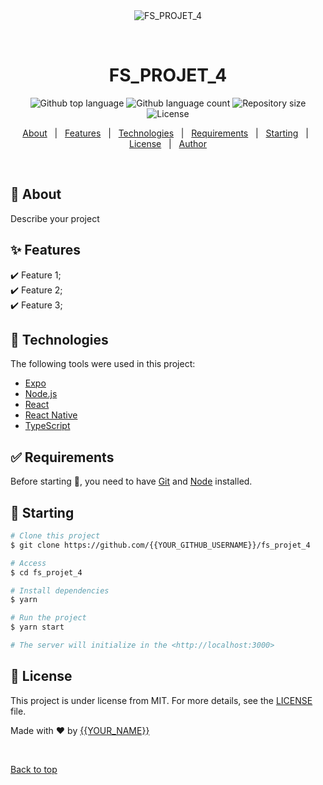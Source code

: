 <div align="center" id="top"> 
  <img src="./.github/app.gif" alt="FS_PROJET_4" />

  &#xa0;

  <!-- <a href="https://fs_projet_4.netlify.app">Demo</a> -->
</div>

<h1 align="center">FS_PROJET_4</h1>

<p align="center">
  <img alt="Github top language" src="https://img.shields.io/github/languages/top/{{YOUR_GITHUB_USERNAME}}/fs_projet_4?color=56BEB8">

  <img alt="Github language count" src="https://img.shields.io/github/languages/count/{{YOUR_GITHUB_USERNAME}}/fs_projet_4?color=56BEB8">

  <img alt="Repository size" src="https://img.shields.io/github/repo-size/{{YOUR_GITHUB_USERNAME}}/fs_projet_4?color=56BEB8">

  <img alt="License" src="https://img.shields.io/github/license/{{YOUR_GITHUB_USERNAME}}/fs_projet_4?color=56BEB8">

  <!-- <img alt="Github issues" src="https://img.shields.io/github/issues/{{YOUR_GITHUB_USERNAME}}/fs_projet_4?color=56BEB8" /> -->

  <!-- <img alt="Github forks" src="https://img.shields.io/github/forks/{{YOUR_GITHUB_USERNAME}}/fs_projet_4?color=56BEB8" /> -->

  <!-- <img alt="Github stars" src="https://img.shields.io/github/stars/{{YOUR_GITHUB_USERNAME}}/fs_projet_4?color=56BEB8" /> -->
</p>

<!-- Status -->

<!-- <h4 align="center"> 
	🚧  FS_PROJET_4 🚀 Under construction...  🚧
</h4> 

<hr> -->

<p align="center">
  <a href="#dart-about">About</a> &#xa0; | &#xa0; 
  <a href="#sparkles-features">Features</a> &#xa0; | &#xa0;
  <a href="#rocket-technologies">Technologies</a> &#xa0; | &#xa0;
  <a href="#white_check_mark-requirements">Requirements</a> &#xa0; | &#xa0;
  <a href="#checkered_flag-starting">Starting</a> &#xa0; | &#xa0;
  <a href="#memo-license">License</a> &#xa0; | &#xa0;
  <a href="https://github.com/{{YOUR_GITHUB_USERNAME}}" target="_blank">Author</a>
</p>

<br>

## :dart: About ##

Describe your project

## :sparkles: Features ##

:heavy_check_mark: Feature 1;\
:heavy_check_mark: Feature 2;\
:heavy_check_mark: Feature 3;

## :rocket: Technologies ##

The following tools were used in this project:

- [Expo](https://expo.io/)
- [Node.js](https://nodejs.org/en/)
- [React](https://pt-br.reactjs.org/)
- [React Native](https://reactnative.dev/)
- [TypeScript](https://www.typescriptlang.org/)

## :white_check_mark: Requirements ##

Before starting :checkered_flag:, you need to have [Git](https://git-scm.com) and [Node](https://nodejs.org/en/) installed.

## :checkered_flag: Starting ##

```bash
# Clone this project
$ git clone https://github.com/{{YOUR_GITHUB_USERNAME}}/fs_projet_4

# Access
$ cd fs_projet_4

# Install dependencies
$ yarn

# Run the project
$ yarn start

# The server will initialize in the <http://localhost:3000>
```

## :memo: License ##

This project is under license from MIT. For more details, see the [LICENSE](LICENSE.md) file.


Made with :heart: by <a href="https://github.com/{{YOUR_GITHUB_USERNAME}}" target="_blank">{{YOUR_NAME}}</a>

&#xa0;

<a href="#top">Back to top</a>
